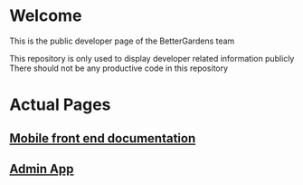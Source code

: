# Welcome
This is the public developer page of the BetterGardens team

This repository is only used to display developer related information publicly
There should not be any productive code in this repository


# Actual Pages
## [Mobile front end documentation](https://bettergardens.github.io/developer_public_pages/mobile_docs/index.html)

## [Admin App](https://bettergardens.github.io/developer_public_pages/admin_app/)
